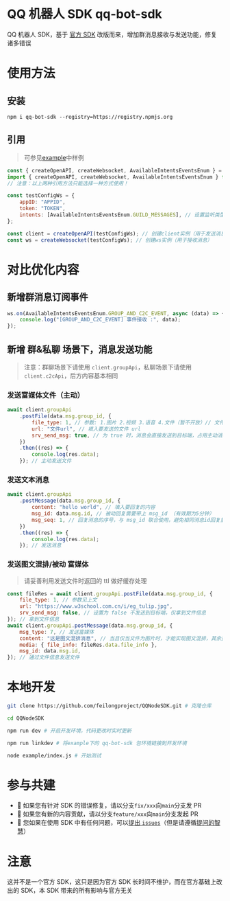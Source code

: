# QQ 机器人 SDK qq-bot-sdk

QQ 机器人 SDK，基于 [官方 SDK](https://github.com/tencent-connect/bot-node-sdk) 改版而来，增加群消息接收与发送功能，修复诸多错误

# 使用方法

## 安装

```shell
npm i qq-bot-sdk --registry=https://registry.npmjs.org
```

## 引用

> 可参见[example](/example)中样例

```js
const { createOpenAPI, createWebsocket, AvailableIntentsEventsEnum } = require("qq-bot-sdk"); // commonjs引用方法
import { createOpenAPI, createWebsocket, AvailableIntentsEventsEnum } from "qq-bot-sdk"; // es引用方法
// 注意：以上两种引用方法只能选择一种方式使用！

const testConfigWs = {
    appID: "APPID",
    token: "TOKEN",
    intents: [AvailableIntentsEventsEnum.GUILD_MESSAGES], // 设置监听类型
};

const client = createOpenAPI(testConfigWs); // 创建client实例（用于发送消息）
const ws = createWebsocket(testConfigWs); // 创建ws实例（用于接收消息）
```

# 对比优化内容

## 新增群消息订阅事件

```js
ws.on(AvailableIntentsEventsEnum.GROUP_AND_C2C_EVENT, async (data) => {
    console.log("[GROUP_AND_C2C_EVENT] 事件接收 :", data);
});
```

## 新增 群&私聊 场景下，消息发送功能

> 注意：群聊场景下请使用 `client.groupApi`，私聊场景下请使用 `client.c2cApi`，后方内容基本相同

### 发送富媒体文件（主动）

```js
await client.groupApi
    .postFile(data.msg.group_id, {
        file_type: 1, // 参数: 1.图片 2.视频 3.语音 4.文件（暂不开放）// 文件格式: 图片png/jpg 视频mp4 语音silk
        url: "文件url", // 填入要发送的文件 url
        srv_send_msg: true, // 为 true 时，消息会直接发送到目标端，占用主动消息频次，超频会发送失败。
    })
    .then((res) => {
        console.log(res.data);
    }); // 主动发送文件
```

### 发送文本消息

```js
await client.groupApi
    .postMessage(data.msg.group_id, {
        content: "hello world", // 填入要回复的内容
        msg_id: data.msg.id, // 被动回复需要带上 msg_id （有效期为5分钟）
        msg_seq: 1, // 回复消息的序号，与 msg_id 联合使用，避免相同消息id回复重复发送，不填默认是1(非sdk默认)。相同的 msg_id + msg_seq 重复发送会失败。
    })
    .then((res) => {
        console.log(res.data);
    }); // 发送消息
```

### 发送图文混排/被动 富媒体

> 请妥善利用发送文件时返回的 ttl 做好缓存处理

```js
const fileRes = await client.groupApi.postFile(data.msg.group_id, {
    file_type: 1, // 参数见上文
    url: "https://www.w3school.com.cn/i/eg_tulip.jpg",
    srv_send_msg: false, // 设置为 false 不发送到目标端，仅拿到文件信息
}); // 拿到文件信息
await client.groupApi.postMessage(data.msg.group_id, {
    msg_type: 7, // 发送富媒体
    content: "这是图文混排消息", // 当且仅当文件为图片时，才能实现图文混排，其余类型文件 content 会被忽略
    media: { file_info: fileRes.data.file_info },
    msg_id: data.msg.id,
}); // 通过文件信息发送文件
```

# 本地开发

```sh
git clone https://github.com/feilongproject/QQNodeSDK.git # 克隆仓库

cd QQNodeSDK

npm run dev # 开启开发环境，代码更改时实时更新

npm run linkdev # 将example下的 qq-bot-sdk 包环境链接到开发环境

node example/index.js # 开始测试

```

# 参与共建

-   👏 如果您有针对 SDK 的错误修复，请以分支`fix/xxx`向`main`分支发 PR
-   👏 如果您有新的内容贡献，请以分支`feature/xxx`向`main`分支发起 PR
-   👏 您如果在使用 SDK 中有任何问题，可以[提出 `issues`](https://github.com/feilongproject/QQNodeSDK/issues/new/choose)（但是请遵循[提问的智慧](https://github.com/ryanhanwu/How-To-Ask-Questions-The-Smart-Way/blob/main/README-zh_CN.md)）

# 注意

这并不是一个官方 SDK，这只是因为官方 SDK 长时间不维护，而在官方基础上改出的 SDK，本 SDK 带来的所有影响与官方无关
